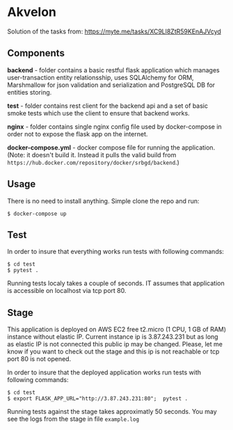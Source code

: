 # Akvelon

Solution of the tasks from: https://myte.me/tasks/XC9Ll8ZtR59KEnAJVcyd

## Components

**backend** - folder contains a basic restful flask application which manages user-transaction entity relationsship, uses SQLAlchemy for ORM, Marshmallow for json validation and serialization and PostgreSQL DB for entities storing. 

**test** - folder contains rest client for the backend api and a set of basic smoke tests which use the client to ensure that backend works.

**nginx** - folder contains single nginx config file used by docker-compose in order not to expose the flask app on the internet.

**docker-compose.yml** - docker compose file for running the application. (Note: it doesn't build it. Instead it pulls the valid build from `https://hub.docker.com/repository/docker/srbgd/backend`.)

## Usage

There is no need to install anything. Simple clone the repo and run:
```
$ docker-compose up
```

## Test

In order to insure that everything works run tests with following commands:
```
$ cd test
$ pytest .
```

Running tests localy takes a couple of seconds. IT assumes that application is accessible on localhost via tcp port 80.

## Stage
This application is deployed on AWS EC2 free t2.micro (1 CPU, 1 GB of RAM) instance without elastic IP. Current instance ip is 3.87.243.231 but as long as elastic IP is not connected this public ip may be changed. Please, let me know if you want to check out the stage and this ip is not reachable or tcp port 80 is not opened.

In order to insure that the deployed application works run tests with following commands:
```
$ cd test
$ export FLASK_APP_URL="http://3.87.243.231:80";  pytest .
```

Running tests against the stage takes approximatly 50 seconds. 
You may see the logs from the stage in file `example.log`
